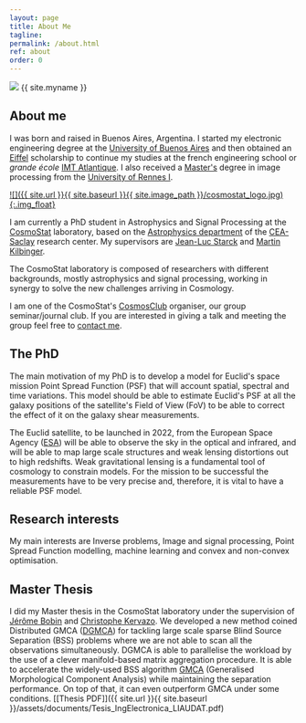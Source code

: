 ```yaml
---
layout: page
title: About Me
tagline:
permalink: /about.html
ref: about
order: 0
---
```


<div class="about-image-container">
  <img src="{{ site.url }}{{ site.baseurl }}{{ site.image_path }}/omar.jpg" class="about-image">
  <span class="about-name">{{ site.myname }}</span><br>
</div>


## About me

I was born and raised in Buenos Aires, Argentina. I started my electronic engineering degree at the [University of Buenos Aires](http://fi.uba.ar) and then obtained an [Eiffel](https://www.campusfrance.org/en/eiffel-scholarship-program-of-excellence) scholarship to continue my studies at the french engineering school or _grande école_ [IMT Atlantique](https://www.imt-atlantique.fr/fr). I also received a [Master's](https://istic.univ-rennes1.fr/master-2-eea-parcours-signal-image-systemes-integres-automatique-sisea-0) degree in image processing from the [University of Rennes I](https://www.univ-rennes1.fr).

[![]({{ site.url }}{{ site.baseurl }}{{ site.image_path }}/cosmostat_logo.jpg){:.img_float}](http://www.cosmostat.org/)

I am currently a PhD student in Astrophysics and Signal Processing at the [CosmoStat](http://www.cosmostat.org) laboratory, based on the [Astrophysics department](http://irfu.cea.fr/dap/) of the [CEA-Saclay](http://www.cea.fr) research center. My supervisors are [Jean-Luc Starck](http://jstarck.cosmostat.org) and [Martin Kilbinger](http://www.cosmostat.org/people/kilbinger).

The CosmoStat laboratory is composed of researchers with different backgrounds, mostly astrophysics and signal processing, working in synergy to solve the new challenges arriving in Cosmology.

I am one of the CosmoStat's [CosmosClub](http://www.cosmostat.org/category/events/cosmosclub) organiser, our group seminar/journal club. If you are interested in giving a talk and meeting the group feel free to [contact me](mailto:tobias.liaudat@cea.fr).

## The PhD

The main motivation of my PhD is to develop a model for Euclid's space mission Point Spread Function (PSF) that will account spatial, spectral and time variations. This model should be able to estimate Euclid's PSF at all the galaxy positions of the satellite's Field of View (FoV) to be able to correct the effect of it on the galaxy shear measurements.

The Euclid satellite, to be launched in 2022, from the European Space Agency ([ESA](https://www.esa.int)) will be able to observe the sky in the optical and infrared, and will be able to map large scale structures and weak lensing distortions out to high redshifts. Weak gravitational lensing is a fundamental tool of cosmology to constrain models. For the mission to be successful the measurements have to be very precise and, therefore, it is vital to have a reliable PSF model.

## Research interests

My main interests are Inverse problems, Image and signal processing, Point Spread Function modelling, machine learning and convex and non-convex optimisation.


## Master Thesis

I did my Master thesis in the CosmoStat laboratory under the supervision of [Jérôme Bobin](http://jbobin.cosmostat.org) and [Christophe Kervazo](https://www.cosmostat.org/people/christophe-kervazo). We developed a new method coined Distributed GMCA ([DGMCA](https://hal.archives-ouvertes.fr/hal-02426991/)) for tackling large scale sparse Blind Source Separation (BSS) problems where we are not able to scan all the observations simultaneously. DGMCA is able to parallelise the workload by the use of a clever manifold-based matrix aggregation procedure. It is able to accelerate the widely-used BSS algorithm [GMCA](https://ieeexplore.ieee.org/abstract/document/4337755) (Generalised Morphological Component Analysis) while maintaining the separation performance. On top of that, it can even outperform GMCA under some conditions. [[Thesis PDF]]({{ site.url }}{{ site.baseurl }}/assets/documents/Tesis_IngElectronica_LIAUDAT.pdf)
